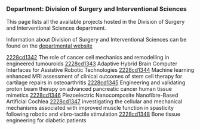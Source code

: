 ### Department: Division of Surgery and Interventional Sciences

This page lists all the available projects hosted in the Division of Surgery and Interventional Sciences department.

Information about Division of Surgery and Interventional Sciences can be found on the [departmental website](https://www.ucl.ac.uk/surgery)

[2228cd1342](../projects/2228cd1342.md) The role of cancer cell mechanics and remodelling in engineered tumouroids
[2228cd1343](../projects/2228cd1343.md) Adaptive Hybrid Brain Computer Interfaces for Assistive Robotic Technologies
[2228cd1344](../projects/2228cd1344.md) Machine learning enhanced MRI assessment of clinical outcomes of stem cell therapy for cartilage repairs in osteoarthritis
[2228cd1345](../projects/2228cd1345.md) Engineering and validating proton beam therapy on advanced pancreatic cancer human tissue mimetics
[2228cd1346](../projects/2228cd1346.md) Piezoelectric Nanocomposite Nanofibre-Based Artificial Cochlea
[2228cd1347](../projects/2228cd1347.md) investigating the cellular and mechanical mechanisms associated with improved muscle function in spasticity following robotic and vibro-tactile stimulation
[2228cd1348](../projects/2228cd1348.md) Bone tissue engineering for diabetic patients


